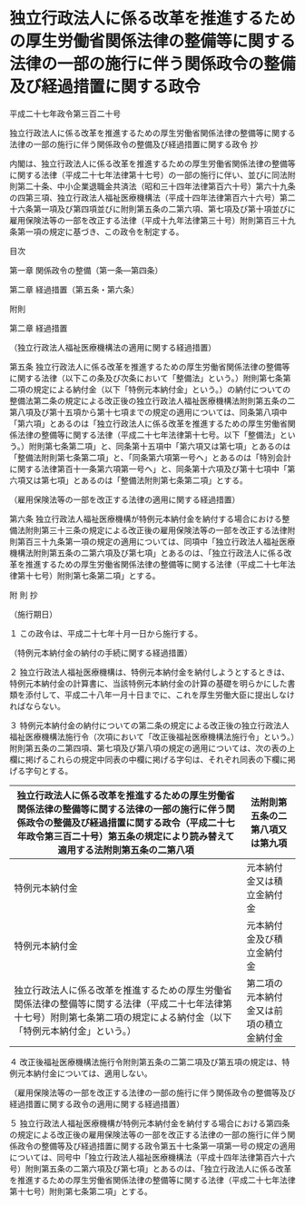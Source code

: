 # 独立行政法人に係る改革を推進するための厚生労働省関係法律の整備等に関する法律の一部の施行に伴う関係政令の整備及び経過措置に関する政令

平成二十七年政令第三百二十号

独立行政法人に係る改革を推進するための厚生労働省関係法律の整備等に関する法律の一部の施行に伴う関係政令の整備及び経過措置に関する政令 抄

内閣は、独立行政法人に係る改革を推進するための厚生労働省関係法律の整備等に関する法律（平成二十七年法律第十七号）の一部の施行に伴い、並びに同法附則第二十条、中小企業退職金共済法（昭和三十四年法律第百六十号）第六十九条の四第三項、独立行政法人福祉医療機構法（平成十四年法律第百六十六号）第二十六条第一項及び第四項並びに附則第五条の二第六項、第七項及び第十項並びに雇用保険法等の一部を改正する法律（平成十九年法律第三十号）附則第百三十九条第一項の規定に基づき、この政令を制定する。

目次

第一章 関係政令の整備（第一条―第四条）

第二章 経過措置（第五条・第六条）

附則

第二章 経過措置

（独立行政法人福祉医療機構法の適用に関する経過措置）

第五条 独立行政法人に係る改革を推進するための厚生労働省関係法律の整備等に関する法律（以下この条及び次条において「整備法」という。）附則第七条第二項の規定による納付金（以下「特例元本納付金」という。）の納付についての整備法第二条の規定による改正後の独立行政法人福祉医療機構法附則第五条の二第八項及び第十五項から第十七項までの規定の適用については、同条第八項中「第六項」とあるのは「独立行政法人に係る改革を推進するための厚生労働省関係法律の整備等に関する法律（平成二十七年法律第十七号。以下「整備法」という。）附則第七条第二項」と、同条第十五項中「第六項又は第七項」とあるのは「整備法附則第七条第二項」と、「同条第六項第一号ヘ」とあるのは「特別会計に関する法律第百十一条第六項第一号ヘ」と、同条第十六項及び第十七項中「第六項又は第七項」とあるのは「整備法附則第七条第二項」とする。

（雇用保険法等の一部を改正する法律の適用に関する経過措置）

第六条 独立行政法人福祉医療機構が特例元本納付金を納付する場合における整備法附則第三十三条の規定による改正後の雇用保険法等の一部を改正する法律附則第百三十九条第一項の規定の適用については、同項中「独立行政法人福祉医療機構法附則第五条の二第六項及び第七項」とあるのは、「独立行政法人に係る改革を推進するための厚生労働省関係法律の整備等に関する法律（平成二十七年法律第十七号）附則第七条第二項」とする。

附 則 抄

（施行期日）

１ この政令は、平成二十七年十月一日から施行する。

（特例元本納付金の納付の手続に関する経過措置）

２ 独立行政法人福祉医療機構は、特例元本納付金を納付しようとするときは、特例元本納付金の計算書に、当該特例元本納付金の計算の基礎を明らかにした書類を添付して、平成二十八年一月十日までに、これを厚生労働大臣に提出しなければならない。

３ 特例元本納付金の納付についての第二条の規定による改正後の独立行政法人福祉医療機構法施行令（次項において「改正後福祉医療機構法施行令」という。）附則第五条の二第四項、第七項及び第八項の規定の適用については、次の表の上欄に掲げるこれらの規定中同表の中欄に掲げる字句は、それぞれ同表の下欄に掲げる字句とする。

独立行政法人に係る改革を推進するための厚生労働省関係法律の整備等に関する法律の一部の施行に伴う関係政令の整備及び経過措置に関する政令（平成二十七年政令第三百二十号）第五条の規定により読み替えて適用する法附則第五条の二第八項 | 法附則第五条の二第八項又は第九項  
---|---  
特例元本納付金 | 元本納付金又は積立金納付金 | 附則第五条の二第八項  
特例元本納付金 | 元本納付金及び積立金納付金 | 附則第五条の二第七項  
独立行政法人に係る改革を推進するための厚生労働省関係法律の整備等に関する法律（平成二十七年法律第十七号）附則第七条第二項の規定による納付金（以下「特例元本納付金」という。） | 第二項の元本納付金又は前項の積立金納付金 | 附則第五条の二第四項  
  
４ 改正後福祉医療機構法施行令附則第五条の二第二項及び第五項の規定は、特例元本納付金については、適用しない。

（雇用保険法等の一部を改正する法律の一部の施行に伴う関係政令の整備等及び経過措置に関する政令の適用に関する経過措置）

５ 独立行政法人福祉医療機構が特例元本納付金を納付する場合における第四条の規定による改正後の雇用保険法等の一部を改正する法律の一部の施行に伴う関係政令の整備等及び経過措置に関する政令第五十七条第一項第一号の規定の適用については、同号中「独立行政法人福祉医療機構法（平成十四年法律第百六十六号）附則第五条の二第六項及び第七項」とあるのは、「独立行政法人に係る改革を推進するための厚生労働省関係法律の整備等に関する法律（平成二十七年法律第十七号）附則第七条第二項」とする。
